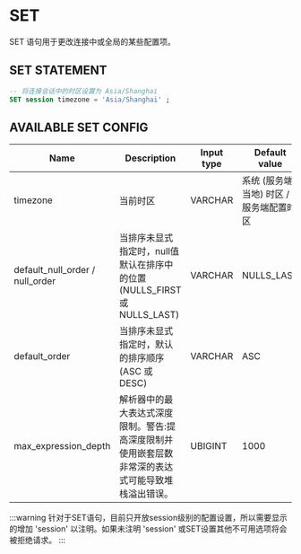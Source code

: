 # SET
SET 语句用于更改连接中或全局的某些配置项。

## SET STATEMENT
```SQL
-- 将连接会话中的时区设置为 Asia/Shanghai
SET session timezone = 'Asia/Shanghai' ;
```

## AVAILABLE SET CONFIG
|Name|	Description|	Input type|	Default value| Example|
| ---- | ---- | ---- | ---- | ---- |
| timezone | 当前时区 | VARCHAR | 系统 (服务端当地) 时区 / 服务端配置时区 | ```SET session timezone = 'Asia/Shanghai';``` |
| default_null_order / null_order | 当排序未显式指定时，null值默认在排序中的位置(NULLS_FIRST或NULLS_LAST) | VARCHAR | NULLS_LAST | ```SET session null_order = 'NULLS_LAST';``` |
| default_order | 当排序未显式指定时，默认的排序顺序 (ASC 或 DESC)| VARCHAR | ASC | ```SET session default_order = 'ASC';``` |
| max_expression_depth | 解析器中的最大表达式深度限制。警告:提高深度限制并使用嵌套层数非常深的表达式可能导致堆栈溢出错误。 | UBIGINT | 1000 | ```SET session max_expression_depth = 100;``` |

:::warning
针对于SET语句，目前只开放session级别的配置设置，所以需要显示的增加 'session' 以注明。如果未注明 'session' 或SET设置其他不可用选项将会被拒绝请求。
:::
